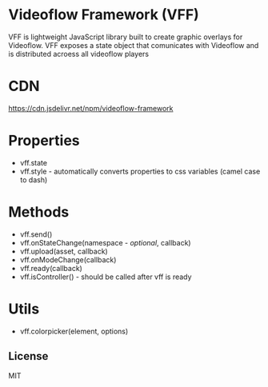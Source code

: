 # Videoflow Framework (VFF)

VFF is lightweight JavaScript library built to create graphic overlays for Videoflow. VFF exposes a state object that comunicates with Videoflow and is distributed acroess all videoflow players

# CDN
https://cdn.jsdelivr.net/npm/videoflow-framework

# Properties
* vff.state
* vff.style - automatically converts properties to css variables (camel case to dash)

# Methods
* vff.send()
* vff.onStateChange(namespace - *optional*, callback)
* vff.upload(asset, callback)
* vff.onModeChange(callback)
* vff.ready(callback)
* vff.isController() - should be called after vff is ready


# Utils
* vff.colorpicker(element, options)


License
----

MIT

